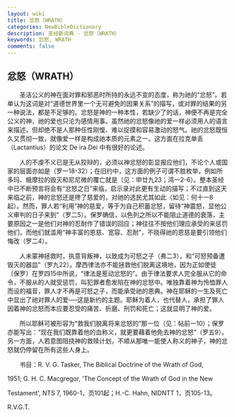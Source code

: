 ```yaml
---
layout: wiki
title: 忿怒（WRATH）
categories: NewBibleDictionary
description: 圣经新词典 - 忿怒（WRATH）
keywords: 忿怒, WRATH
comments: false
---
```


## 忿怒（WRATH）

　　圣洁公义的神在面对罪和邪恶时所持的永远不变的态度，称为祂的“忿怒”。若单认为这词是对“道德世界里一个无可避免的因果关系”的描写，或对罪的结果的另一种说法，都是不足够的。忿怒是神的一种本性，若缺少了的话，神便不再是完全公义的神，祂的爱也只沦为感情用事。虽然祂的忿怒像祂的爱一样必须用人的语言来描述，但却绝不是人那种任性刚愎、难以捉摸和容易激动的怒气。祂的忿怒既恒久又贯彻一致，就像爱一样是构成祂本质的元素之一。这方面在拉克单丢（Lactantius）的论文 De ira Dei 中有很好的论述。

　　人的不虔不义已是无从狡辩的，必须以神忿怒的彰显报应他们，不论个人或国家的层面亦如是（罗一18-32）；在旧约中，这方面的例子可谓不胜枚举，例如所多玛、蛾摩拉的毁灭和尼尼微的覆亡就是（见：申廿九23；鸿一2-6）。整本圣经中已不断预言将会有“忿怒之日”来临，启示录对此更有生动的描写；不过直到这天来临之前，神的忿怒还是搀了慈爱的，对祂的选民尤其如此（如见：何十一8起）。然而，罪人若“利用”神的慈爱，等于为自己积蓄忿怒，留待“神震怒，显他公义审判的日子来到”（罗二5）。保罗确信，以色列之所以不能阻止道德的衰落，主要原因之一是他们对神的忍耐作了错误的回应；神往往不按他们理应承受的来惩罚他们，而他们就滥用“神丰富的恩慈、宽容、忍耐”，不晓得祂的恩慈是要引领他们悔改（罗二4）。

　　人未蒙神拯救时，执意背叛神，以致成为可怒之子（弗二3），和“可怒预备遭毁灭的器皿”（罗九22）。摩西律法亦不能拯救他们脱离这境地，因为正如使徒〔保罗〕在罗四15中所说，“律法是惹动忿怒的”。由于律法要求人完全服从它的命令，不服从的人就受惩罚，叫犯罪者愈发陷在神的忿怒中。唯独靠着神为怜恤罪人而设的福音，罪人才不再是可怒之子，而能承受祂的恩典。神在耶稣的一生及死亡中显出了祂对罪人的爱──这是新约的主题。耶稣为着人，也代替人，承担了罪人因着神的忿怒而本应要忍受的痛苦、折磨、刑罚和死亡；这就显明了神的爱。

　　所以耶稣可被形容为“救我们脱离将来忿怒的”那一位（见：帖前一10）；保罗亦能写出：“现在我们既靠着他的血称义，就更要藉着他免去神的忿怒”（罗五9）。另一方面，人若意图阻挠神的救赎计划，不顺从那唯一能使人称义的神子，神的忿怒就仍停留在所有这些人身上。

　　书目：R. V. G. Tasker, The Biblical Doctrine of the Wrath of God,

1951; G. H. C. Macgregor, 'The Concept of the Wrath of God in the New

Testament', NTS 7, 1960-1，页101起；H.-C. Hahn, NIDNTT 1，页105-13。

R.V.G.T.








